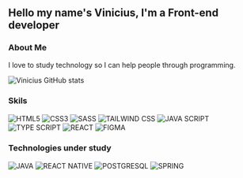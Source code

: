 
## Hello my name's Vinicius, I'm a Front-end developer 

### About Me
I love to study technology so I can help people through programming.  

![Vinicius GitHub stats](https://github-readme-stats.vercel.app/api?username=Vinicius-Canton&show_icons=true&theme=dark)

### Skils
<div style="display: inline-block">
    <img align = "center" src="https://img.shields.io/badge/HTML5-E34F26?style=for-the-badge&logo=html5&logoColor=white" alt="HTML5" />
    <img align = "center" src="https://img.shields.io/badge/CSS3-1572B6?style=for-the-badge&logo=css3&logoColor=white" alt="CSS3" />
    <img align = "center" src="https://img.shields.io/badge/Sass-CC6699?style=for-the-badge&logo=sass&logoColor=white" alt="SASS" />
    <img align = "center" src="https://img.shields.io/badge/Tailwind_CSS-38B2AC?style=for-the-badge&logo=tailwind-css&logoColor=white" alt="TAILWIND CSS" />
    <img align = "center" src="https://img.shields.io/badge/JavaScript-F7DF1E?style=for-the-badge&logo=javascript&logoColor=black" alt="JAVA SCRIPT" />
    <img align = "center" src="https://img.shields.io/badge/TypeScript-007ACC?style=for-the-badge&logo=typescript&logoColor=white" alt="TYPE SCRIPT" />
    <img align = "center" src="https://img.shields.io/badge/React-20232A?style=for-the-badge&logo=react&logoColor=61DAFB" alt="REACT" />
    <img align = "center" src="https://img.shields.io/badge/Figma-F24E1E?style=for-the-badge&logo=figma&logoColor=white" alt="FIGMA" />
</div>

### Technologies under study
<img align = "center" src="https://img.shields.io/badge/Java-ED8B00?style=for-the-badge&logo=openjdk&logoColor=white" alt="JAVA" />
<img align = "center" src="https://img.shields.io/badge/React_Native-20232A?style=for-the-badge&logo=react&logoColor=61DAF" alt="REACT NATIVE" />
<img align = "center" src="https://img.shields.io/badge/PostgreSQL-316192?style=for-the-badge&logo=postgresql&logoColor=white" alt="POSTGRESQL" />
<img align = "center" src="https://img.shields.io/badge/Spring-6DB33F?style=for-the-badge&logo=spring&logoColor=white" alt="SPRING" />


